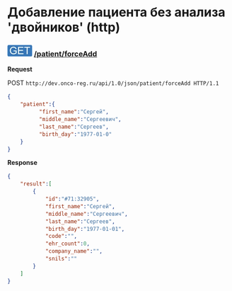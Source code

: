 Добавление пациента без анализа 'двойников' (http)
=

### ![GET](../../../../img/get.png) [/patient/forceAdd](../index.md)

**Request**

POST `http://dev.onco-reg.ru/api/1.0/json/patient/forceAdd HTTP/1.1`
```json
{
    "patient":{
          "first_name":"Сергей",
          "middle_name":"Сергеевич",
          "last_name":"Сергеев",
          "birth_day":"1977-01-0"
    }
}
```

**Response**
```json
{
    "result":[
        {
            "id":"#71:32905",
            "first_name":"Сергей",
            "middle_name":"Сергеевич",
            "last_name":"Сергеев",
            "birth_day":"1977-01-01",
            "code":"",
            "ehr_count":0,
            "company_name":"",
            "snils":""
        }
    ]
}
```

